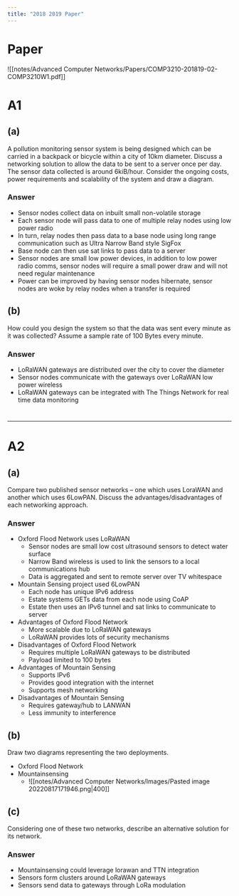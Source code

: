 ```yaml
---
title: "2018 2019 Paper"
---
```


# **Paper**
![[notes/Advanced Computer Networks/Papers/COMP3210-201819-02-COMP3210W1.pdf]]
# **A1**
## (a)
A pollution monitoring sensor system is being designed which can be carried in a backpack or bicycle within a city of 10km diameter. Discuss a networking solution to allow the data to be sent to a server once per day. The sensor data collected is around 6kiB/hour.
Consider the ongoing costs, power requirements and scalability of the system and draw a diagram.
### Answer
- Sensor nodes collect data on inbuilt small non-volatile storage
- Each sensor node will pass data to one of multiple relay nodes using low power radio
- In turn, relay nodes then pass data to a base node using long range communication such as Ultra Narrow Band style SigFox
- Base node can then use sat links to pass data to a server
- Sensor nodes are small low power devices, in addition to low power radio comms, sensor nodes will require a small power draw and will not need regular maintenance
- Power can be improved by having sensor nodes hibernate, sensor nodes are woke by relay nodes when a transfer is required
## (b)
How could you design the system so that the data was sent every minute as it was collected? Assume a sample rate of 100 Bytes every minute. 
### Answer
- LoRaWAN gateways are distributed over the city to cover the diameter
- Sensor nodes communicate with the gateways over LoRaWAN low power wireless
- LoRaWAN gateways can be integrated with The Things Network for real time data monitoring

#
---

# **A2**
## (a)
Compare two published sensor networks – one which uses LoraWAN and another which uses 6LowPAN. Discuss the advantages/disadvantages of each networking approach. 
### Answer
- Oxford Flood Network uses LoRaWAN
	- Sensor nodes are small low cost ultrasound sensors to detect water surface
	- Narrow Band wireless is used to link the sensors to a local communications hub
	- Data is aggregated and sent to remote server over TV whitespace
- Mountain Sensing project used 6LowPAN
	- Each node has unique IPv6 address
	- Estate systems GETs data from each node using CoAP
	- Estate then uses an IPv6 tunnel and sat links to communicate to server
- Advantages of Oxford Flood Network
	- More scalable due to LoRaWAN gateways
	- LoRaWAN provides lots of security mechanisms
- Disadvantages of Oxford Flood Network
	- Requires multiple LoRaWAN gateways to be distributed
	- Payload limited to 100 bytes
- Advantages of Mountain Sensing
	- Supports IPv6
	- Provides good integration with the internet
	- Supports mesh networking
- Disadvantages of Mountain Sensing
	- Requires gateway/hub to LANWAN
	- Less immunity to interference
## (b)
Draw two diagrams representing the two deployments.
- Oxford Flood Network
- Mountainsensing
	- ![[notes/Advanced Computer Networks/Images/Pasted image 20220817171946.png|400]]
## (c)
Considering one of these two networks, describe an alternative solution for its network.
### Answer
- Mountainsensing could leverage lorawan and TTN integration
- Sensors form clusters around LoRaWAN gateways
- Sensors send data to gateways through LoRa modulation
